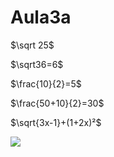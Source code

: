 # Aula3a
$\sqrt 25$

$\sqrt36=6$

$\frac{10}{2}=5$

$\frac{50+10}{2}=30$

$\sqrt{3x-1}+(1+2x)²$

![](https://images.app.goo.gl/hPuUV9U4LxTup2UdA)
